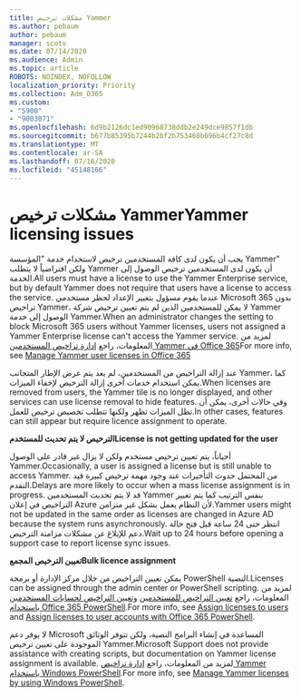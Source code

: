 ```yaml
---
title: مشكلات ترخيص Yammer
ms.author: pebaum
author: pebaum
manager: scotv
ms.date: 07/14/2020
ms.audience: Admin
ms.topic: article
ROBOTS: NOINDEX, NOFOLLOW
localization_priority: Priority
ms.collection: Adm_O365
ms.custom:
- "5900"
- "9003071"
ms.openlocfilehash: 6d9b2126dc1ed90968738ddb2e249dce9857f1db
ms.sourcegitcommit: b677b85395b7244b2bf2b753468b696b4cf27c8d
ms.translationtype: MT
ms.contentlocale: ar-SA
ms.lasthandoff: 07/16/2020
ms.locfileid: "45148166"
---
```

# <a name="yammer-licensing-issues"></a><span data-ttu-id="80650-102">مشكلات ترخيص Yammer</span><span class="sxs-lookup"><span data-stu-id="80650-102">Yammer licensing issues</span></span>

<span data-ttu-id="80650-103">يجب أن يكون لدى كافة المستخدمين ترخيص لاستخدام خدمة "المؤسسة Yammer" ولكن افتراضياً لا يتطلب Yammer أن يكون لدى المستخدمين ترخيص الوصول إلى الخدمة.</span><span class="sxs-lookup"><span data-stu-id="80650-103">All users must have a license to use the Yammer Enterprise service, but by default Yammer does not require that users have a license to access the service.</span></span> <span data-ttu-id="80650-104">عندما يقوم مسؤول بتغيير الإعداد لحظر مستخدمي Microsoft 365 بدون تراخيص Yammer، لا يمكن للمستخدمين الذين لم يتم تعيين ترخيص شركة Yammer الوصول إلى خدمة Yammer.</span><span class="sxs-lookup"><span data-stu-id="80650-104">When an administrator changes the setting to block Microsoft 365 users without Yammer licenses, users not assigned a Yammer Enterprise license can't access the Yammer service.</span></span> <span data-ttu-id="80650-105">لمزيد من المعلومات، راجع [إدارة تراخيص المستخدمين Yammer في Office 365](https://docs.microsoft.com/yammer/manage-yammer-users/manage-yammer-licenses-in-office-365)</span><span class="sxs-lookup"><span data-stu-id="80650-105">For more info, see [Manage Yammer user licenses in Office 365](https://docs.microsoft.com/yammer/manage-yammer-users/manage-yammer-licenses-in-office-365)</span></span> 

<span data-ttu-id="80650-106">عند إزالة التراخيص من المستخدمين، لم يعد يتم عرض الإطار المتجانب Yammer، كما يمكن استخدام خدمات أخرى إزالة الترخيص لإخفاء الميزات.</span><span class="sxs-lookup"><span data-stu-id="80650-106">When licenses are removed from users, the Yammer tile is no longer displayed, and other services can use license removal to hide features.</span></span> <span data-ttu-id="80650-107">وفي حالات أخرى، يمكن أن تظل الميزات تظهر ولكنها تتطلب تخصيص ترخيص للعمل.</span><span class="sxs-lookup"><span data-stu-id="80650-107">In other cases, features can still appear but require licence assignment to operate.</span></span>  

<span data-ttu-id="80650-108">**الترخيص لا يتم تحديث للمستخدم**</span><span class="sxs-lookup"><span data-stu-id="80650-108">**License is not getting updated for the user**</span></span>  

<span data-ttu-id="80650-109">أحياناً، يتم تعيين ترخيص مستخدم ولكن لا يزال غير قادر على الوصول Yammer.</span><span class="sxs-lookup"><span data-stu-id="80650-109">Occasionally, a user is assigned a license but is still unable to access Yammer.</span></span> <span data-ttu-id="80650-110">من المحتمل حدوث التأخيرات عند وجود مهمة ترخيص كبيرة قيد التقدم.</span><span class="sxs-lookup"><span data-stu-id="80650-110">Delays are more likely to occur when a mass license assignment is in progress.</span></span> <span data-ttu-id="80650-111">قد لا يتم تحديث المستخدمين Yammer بنفس الترتيب كما يتم تغيير التراخيص في إعلان Azure لأن النظام يعمل بشكل غير متزامن.</span><span class="sxs-lookup"><span data-stu-id="80650-111">Yammer users might not be updated in the same order as licenses are changed in Azure AD because the system runs asynchronously.</span></span> <span data-ttu-id="80650-112">انتظر حتى 24 ساعة قبل فتح حالة دعم للإبلاغ عن مشكلات مزامنة الترخيص.</span><span class="sxs-lookup"><span data-stu-id="80650-112">Wait up to 24 hours before opening a support case to report license sync issues.</span></span>  

<span data-ttu-id="80650-113">**تعيين الترخيص المجمع**</span><span class="sxs-lookup"><span data-stu-id="80650-113">**Bulk licence assignment**</span></span>  

<span data-ttu-id="80650-114">يمكن تعيين التراخيص من خلال مركز الإدارة أو برمجة PowerShell النصية.</span><span class="sxs-lookup"><span data-stu-id="80650-114">Licenses can be assigned through the admin center or PowerShell scripting.</span></span> <span data-ttu-id="80650-115">لمزيد من المعلومات، راجع [تعيين التراخيص للمستخدمين](https://docs.microsoft.com/microsoft-365/admin/manage/assign-licenses-to-users) [وتعيين التراخيص لحسابات المستخدمين باستخدام Office 365 PowerShell](https://docs.microsoft.com/office365/enterprise/powershell/assign-licenses-to-user-accounts-with-office-365-powershell).</span><span class="sxs-lookup"><span data-stu-id="80650-115">For more info, see [Assign licenses to users](https://docs.microsoft.com/microsoft-365/admin/manage/assign-licenses-to-users) and [Assign licenses to user accounts with Office 365 PowerShell](https://docs.microsoft.com/office365/enterprise/powershell/assign-licenses-to-user-accounts-with-office-365-powershell).</span></span> 

<span data-ttu-id="80650-116">لا يوفر دعم Microsoft المساعدة في إنشاء البرامج النصية، ولكن تتوفر الوثائق الموجودة على تعيين ترخيص Yammer.</span><span class="sxs-lookup"><span data-stu-id="80650-116">Microsoft Support does not provide assistance with creating scripts, but documentation on Yammer license assignment is available.</span></span> <span data-ttu-id="80650-117">لمزيد من المعلومات، راجع [إدارة تراخيص Yammer باستخدام Windows PowerShell](https://docs.microsoft.com/yammer/manage-yammer-users/manage-yammer-licenses-in-office-365#manage-yammer-licenses-by-using-windows-powershell).</span><span class="sxs-lookup"><span data-stu-id="80650-117">For more info, see [Manage Yammer licenses by using Windows PowerShell](https://docs.microsoft.com/yammer/manage-yammer-users/manage-yammer-licenses-in-office-365#manage-yammer-licenses-by-using-windows-powershell).</span></span>